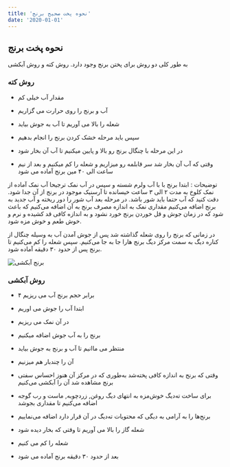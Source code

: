 ```yaml
---
title: 'نحوه پخت صحیح برنج'
date: '2020-01-01'
---
```


## نحوه پخت برنج

به طور کلی دو روش برای پختن برنج وجود دارد. روش کته و روش آبکشی

### روش کته

- مقدار آب خیلی کم

- آب و برنج را روی حرارت می گزاریم

- شعله را بالا می آوریم تا آب به جوش بیاید

- سپس باید مرحله خشک کردن برنج را انجام بدهیم

- در این مرحله با چنگال برنج رو بالا و پایین میکنیم تا آب آن بخار شود

- وقتی که آب آن بخار شد سر قابلمه رو میزاریم و شعله را کم میکنیم و بعد از نیم ساعت الی ۴۰ مین برنج آماده می شود

توضیحات : ابتدا برنج با با آب ولرم شسته و سپس در آب نمک ترجیحا آب نمک آماده از نمک کلوخ به مدت ۲ الی ۳ ساعت خیسانده تا آرسنیک موجود در برنج از آن جدا شود. دقت کنید که آب حتما باید شور باشد. در مرحله بعد آب شور را دور ریخته و آب جدید به برنج اضافه می‌کنیم مقداری نمک به اندازه مصرف برنج به آن اضافه می‌کنیم که باعث شود که در زمان جوش و قل خوردن برنج خورد نشود و به اندازه کافی قد کشیده و نرم و خوش طعم و خوش مزه شود.

در زمانی که برنج را روی شعله گذاشته شد پس از جوش آمدن آب به وسیله چنگال از کناره دیگ به سمت مرکز دیگ برنج هارا جا به جا می‌کنیم. سپس شعله را کم می‌کنیم تا برنج پس از حدود ۳۰ دقیقه آماده شود.

![برنج آبکشی](https://drive.google.com/uc?export=download&id=1BSgLuueePdqF4QM8E6NExzi0DJLRpgnR)

### روش آبکشی

- ۴ برابر حجم برنج آب می ریزیم

- ابتدا آب را جوش می اوریم

- در آن نمک می ریزیم

- برنج را به آب جوش اضافه میکنیم

- منتظر می ماانیم تا آب و برنج به جوش بیاید

- آن را چندبار هم میزنیم

- وقتی که برنج به اندازه کافی پخته‌شد به‌طوری که در مرکز آن هنوز احساس سفتی برنج مشاهده شد آن را آبکشی می‌کنیم

- برای ساخت ته‌دیگ خوش‌مزه به انتهای دیگ روغن, زردچوبه, ماست و رب گوجه اضافه می‌کنیم تا مقداری بجوشد

- برنج‌ها را به ‌آرامی به دیگی که محتویات ته‌دیگ در آن قرار دارد اضافه می‌نماییم

- شعله گاز را بالا می آوریم تا وقتی که بخار دیده شود

- شعله را کم می کنیم

- بعد از حدود ۳۰ دقیقه برنج آماده می شود
